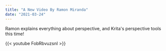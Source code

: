 ```yaml
---
title: "A New Video By Ramon Miranda"
date: "2021-03-24"
---
```


Ramon explains everything about perspective, and Krita's perspective tools this time!

{{< youtube FobRbvuzsnI >}}
